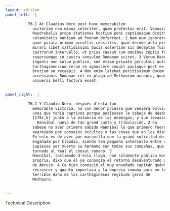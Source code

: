 ```yaml
---
layout: edition
panel_left:  |

          76.1 At Claudius Nero post hanc memorabilem
            uictoriam non minus celeriter, quam profectus erat. Venusiam repetens caput 15
            Hasdrubalis prope stationes hostium poni captiuosque dimitti iussit, qui tantae
            calamitatis nuntium ad Poenum deferrent. 2 Nam eum ignorare compertum est,
            quae parata primum occultis consiliis, quae deinde acta proximis diebus fuerant. In quo
            mirari libet callidissimi ducis solertiam sic deceptam fuisse a Claudio in tam modico
            castrorum interuallo, ut prius caesum cum omnibus copiis fratrem, quam profectum
            reuersumque in castra consulem Romanum sciret. 3 Verum Hannibal hoc tam
            ingenti non solum publico, sed etiam priuato perculsus uulnere uicissitudinem
            Carthaginensium rerum se agnoscere inquit pauloque post ex iis locis profectus in agrum
            Brutium se recaepit. 4 Non enim latebat peritissimum ducem quantum
            accessionis Romanae rei ea plaga ad Methaurum accepta, quantumque momenti ad summam
            uniuersi belli factura esset.
        

panel_right:  |

          76.1 Y Claudio Nero, después d’esta tan
            memorable victoria, no con menor priessa que veniera bolvió a Venusia, y mandó soltar a
            unos que tenía captivos porque posiessen la cabeça de Hasdrúbal
            [178r,b] junto a la estancia de los enemigos, y que levassen a
              Hanníbal nueva de tan grand cuyta y tribulación. 2 Ca
            sábese no aver primero sabido Hanníbal lo que primero fuera
            aparejado por consejos occultos y las cosas que en los días ante passados se fizieran.
            En esto es de aver por maravilla que la grand solicitud de capitán tan cauteloso fuesse
            engañada por Claudio, siendo tan pequeño intervallo entre ambos reales, y que primero
            supiesse ser muerto su hermano con todas sus compañas, que sentiesse ser partido dende y
            tornado al real el cónsul romano. 3
            Hanníbal, lastimado d’esta llaga, non solamente pública mas suya
            propria, dixo que él ya conosçía el retorno desaventurado de las cosas de los carthagineses, y dende a poco se partió de allí y se fue al campo
            de Abruço. 4 Ca bien conosçió el muy enseñado capitán quánto favor se avía de
            recrescer y quanto importava a la empresa romana para en toda la guerra aquel tan
            terrible daño de los carthagineses reçibido çerca de
            Methauro.
        

---
```


 Technical Description 